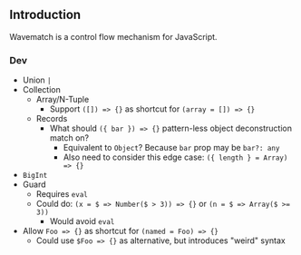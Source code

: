 ## Introduction

Wavematch is a control flow mechanism for JavaScript.

### Dev

- Union `|`
- Collection
    - Array/N-Tuple
        - Support `([]) => {}` as shortcut for `(array = []) => {}`
    - Records
        - What should `({ bar }) => {}` pattern-less object deconstruction match on?
            - Equivalent to `Object`? Because `bar` prop may be `bar?: any`
            - Also need to consider this edge case: `({ length } = Array) => {}`
- `BigInt`
- Guard
    - Requires `eval`
    - Could do: `(x = $ => Number($ > 3)) => {}` or `(n = $ => Array($ >= 3))`
        - Would avoid `eval`
- Allow `Foo => {}` as shortcut for `(named = Foo) => {}`
    - Could use `$Foo => {}` as alternative, but introduces "weird" syntax
